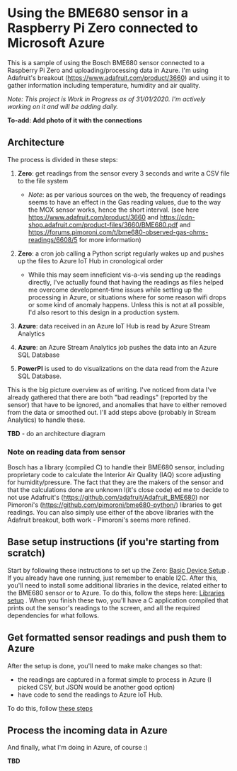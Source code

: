 # Using the BME680 sensor in a Raspberry Pi Zero connected to Microsoft Azure

This is a sample of using the Bosch BME680 sensor connected to a Raspberry Pi Zero and uploading/processing data in Azure. I'm using Adafruit's breakout (https://www.adafruit.com/product/3660) and using it to gather information including temperature, humidity and air quality.

*Note: This project is Work in Progress as of 31/01/2020. I'm actively working on it and will be adding daily.*

**To-add: Add photo of it with the connections**

## Architecture

The process is divided in these steps:

1. **Zero**: get readings from the sensor every 3 seconds and write a CSV file to the file system
    - *Note*: as per various sources on the web, the frequency of readings seems to have an effect in the Gas reading values, due to the way the MOX sensor works, hence the short interval. (see here https://www.adafruit.com/product/3660 and https://cdn-shop.adafruit.com/product-files/3660/BME680.pdf and https://forums.pimoroni.com/t/bme680-observed-gas-ohms-readings/6608/5 for more information)
2. **Zero**: a cron job calling a Python script regularly wakes up and pushes up the files to Azure IoT Hub in cronological order
    - While this may seem inneficient vis-a-vis sending up the readings directly, I've actually found that having the readings as files helped me overcome development-time issues while setting up the processing in Azure, or situations where for some reason wifi drops or some kind of anomaly happens. Unless this is not at all possible, I'd also resort to this design in a production system.

3. **Azure**: data received in an Azure IoT Hub is read by Azure Stream Analytics
4. **Azure**: an Azure Stream Analytics job pushes the data into an Azure SQL Database
5. **PowerPI** is used to do visualizations on the data read from the Azure SQL Database.

This is the big picture overview as of writing. I've noticed from data I've already gathered that there are both "bad readings" (reported by the sensor) that have to be ignored, and anomalies that have to either removed from the data or smoothed out. I'll add steps above (probably in Stream Analytics) to handle these.

**TBD** - do an architecture diagram

### Note on reading data from sensor

Bosch has a library (compiled C) to handle their BME680 sensor, including proprietary code to calculate the Interior Air Quality (IAQ) score adjusting for humidity/pressure. The fact that they are the makers of the sensor and that the calculations done are unknown l(it's close code) ed me to decide to not use Adafruit's (https://github.com/adafruit/Adafruit_BME680) nor Pimoroni's (https://github.com/pimoroni/bme680-python/) libraries to get readings. You can also simply use either of the above libraries with the Adafruit breakout, both work - Pimoroni's seems more refined.

## Base setup instructions (if you're starting from scratch)

Start by following these instructions to set up the Zero: [Basic Device Setup](DeviceSetup.md) . If you already have one running, just remember to enable I2C. After this, you'll need to install some additional libraries in the device, related either to the BME680 sensor or to Azure. To do this, follow the steps here: [Libraries setup](BME680Setup.md) . When you finish these two, you'll have a C application compiled that prints out the sensor's readings to the screen, and all the required dependencies for what follows.

## Get formatted sensor readings and push them to Azure

After the setup is done, you'll need to make make changes so that:
- the readings are captured in a format simple to process in Azure (I picked CSV, but JSON would be another good option)
- have code to send the readings to Azure IoT Hub.

To do this, follow [these steps](DeviceUploadData.md)

## Process the incoming data in Azure

And finally, what I'm doing in Azure, of course :)

**TBD**